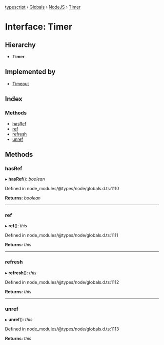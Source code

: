 [typescript](../README.md) › [Globals](../globals.md) › [NodeJS](../modules/nodejs.md) › [Timer](nodejs.timer.md)

# Interface: Timer

## Hierarchy

* **Timer**

## Implemented by

* [Timeout](../classes/nodejs.timeout.md)

## Index

### Methods

* [hasRef](nodejs.timer.md#hasref)
* [ref](nodejs.timer.md#ref)
* [refresh](nodejs.timer.md#refresh)
* [unref](nodejs.timer.md#unref)

## Methods

###  hasRef

▸ **hasRef**(): *boolean*

Defined in node_modules/@types/node/globals.d.ts:1110

**Returns:** *boolean*

___

###  ref

▸ **ref**(): *this*

Defined in node_modules/@types/node/globals.d.ts:1111

**Returns:** *this*

___

###  refresh

▸ **refresh**(): *this*

Defined in node_modules/@types/node/globals.d.ts:1112

**Returns:** *this*

___

###  unref

▸ **unref**(): *this*

Defined in node_modules/@types/node/globals.d.ts:1113

**Returns:** *this*
